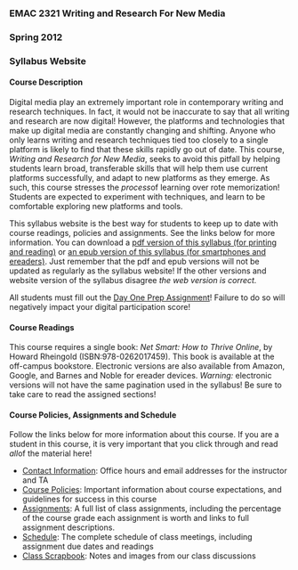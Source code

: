 ### EMAC 2321 Writing and Research For New Media

### Spring 2012

### Syllabus Website

#### Course Description

Digital media play an extremely important role in contemporary writing
and research techniques. In fact, it would not be inaccurate to say that
all writing and research are now digital! However, the platforms and
technologies that make up digital media are constantly changing and
shifting. Anyone who only learns writing and research techniques tied
too closely to a single platform is likely to find that these skills
rapidly go out of date. This course, *Writing and Research for New
Media*, seeks to avoid this pitfall by helping students learn broad,
transferable skills that will help them use current platforms
successfully, and adapt to new platforms as they emerge. As such, this
course stresses the *process*of learning over rote memorization!
Students are expected to experiment with techniques, and learn to be
comfortable exploring new platforms and tools.

This syllabus website is the best way for students to keep up to date
with course readings, policies and assignments. See the links below for
more information. You can download a [pdf version of this
syllabus (for printing and reading)](http://copyvillain.org/ATEC_2321_MATERIALS/EMAC_2321_Fall_2012_Syllabus.pdf) or [an epub version of this syllabus (for smartphones and ereaders)](htttp://copyvillain.org/ATEC_2321_MATERIALS/EMAC_2321_Fall_2012_Syllabus.epub). Just remember that the pdf and epub versions will
not be updated as regularly as the syllabus website! If the other
versions and website version of the syllabus disagree *the web version is
correct.*

All students must fill out the [Day One Prep Assignment](https://docs.google.com/spreadsheet/viewform?formkey=dHM4OFJJeXpDR19FWmlsdC1CWEVITXc6MQ#gid=0)! Failure to do so will negatively impact your digital participation score!

#### Course Readings

This course requires a single book: _Net Smart: How to Thrive Online_, by Howard Rheingold (ISBN:978-0262017459). This book is available at the off-campus bookstore. Electronic versions are also available from Amazon, Google, and Barnes and Noble for ereader devices. _Warning:_ electronic versions will not have the same pagination used in the syllabus! Be sure to take care to read the assigned sections!

#### Course Policies, Assignments and Schedule

Follow the links below for more information about this course. If you
are a student in this course, it is very important that you click
through and read *all*of the material here!

-   [Contact
    Information](http://copyvillain.org/blog/spring-2012-contact-information/ "Spring 2012 Contact Information"):
    Office hours and email addresses for the instructor and TA
-   [Course
    Policies](http://copyvillain.org/blog/emac-2012-course-policies/ "EMAC 2012 Course Policies"):
    Important information about course expectations, and guidelines for
    success in this course
-   [Assignments](http://copyvillain.org/blog/emac-2321-assignments/ "EMAC 2321 Assignments"):
    A full list of class assignments, including the percentage of the
    course grade each assignment is worth and links to full assignment
    descriptions.
-   [Schedule](http://copyvillain.org/blog/emac-2321-schedule/ "EMAC 2321 Schedule"):
    The complete schedule of class meetings, including assignment due
    dates and readings
-   [Class
    Scrapbook](http://copyvillain.org/blog/2321-class-notes-and-images/ "2321 Class Notes and Images"):
    Notes and images from our class discussions

